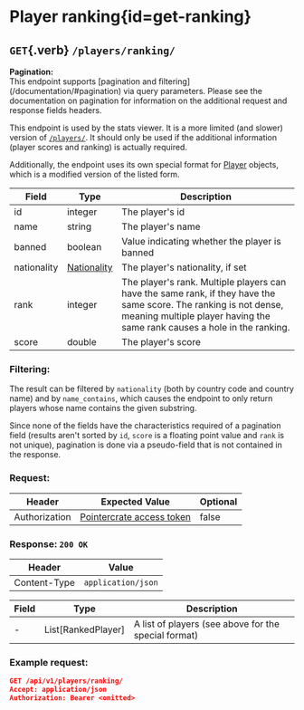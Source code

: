 <div class='panel fade js-scroll-anim' data-anim='fade'>

# Player ranking{id=get-ranking}

## `GET`{.verb} `/players/ranking/`

<div class='info-green'>
<b>Pagination:</b><br>
This endpoint supports [pagination and filtering](/documentation/#pagination) via query parameters. Please see the documentation on pagination for information
on the additional request and response fields headers.
</div>

This endpoint is used by the stats viewer. It is a more limited (and slower) version of [`/players/`](#get-players). It should only be used if the additional information (player scores and ranking) is actually required.

Additionally, the endpoint uses its own special format for [Player](/documentation/objects#player) objects, which is a modified version of the listed form.

| Field       | Type                        | Description                                                                                                                                                                                   |
| ----------- | --------------------------- | --------------------------------------------------------------------------------------------------------------------------------------------------------------------------------------------- |
| id          | integer                     | The player's id                                                                                                                                                                               |
| name        | string                      | The player's name                                                                                                                                                                             |
| banned      | boolean                     | Value indicating whether the player is banned                                                                                                                                                 |
| nationality | [Nationality](#nationality) | The player's nationality, if set                                                                                                                                                              |
| rank        | integer                     | The player's rank. Multiple players can have the same rank, if they have the same score. The ranking is not dense, meaning multiple player having the same rank causes a hole in the ranking. |
| score       | double                      | The player's score                                                                                                                                                                            |

### Filtering:

The result can be filtered by `nationality` (both by country code and country name) and by `name_contains`, which causes the endpoint to only return players whose name contains the given substring.

Since none of the fields have the characteristics required of a pagination field (results aren't sorted by `id`, `score` is a floating point value and `rank` is not unique), pagination is done via a pseudo-field that is not contained in the response.

### Request:

| Header        | Expected Value                                             | Optional |
| ------------- | ---------------------------------------------------------- | -------- |
| Authorization | [Pointercrate access token](/documentation/#access-tokens) | false    |

### Response: `200 OK`

| Header       | Value              |
| ------------ | ------------------ |
| Content-Type | `application/json` |

| Field | Type               | Description                                          |
| ----- | ------------------ | ---------------------------------------------------- |
| -     | List[RankedPlayer] | A list of players (see above for the special format) |

### Example request:

```json
GET /api/v1/players/ranking/
Accept: application/json
Authorization: Bearer <omitted>
```

</div>
